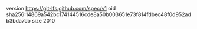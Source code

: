 version https://git-lfs.github.com/spec/v1
oid sha256:14869a542bc174144516cde8a50b003651e73f814fdbec48f0d952adb3bda7cb
size 2010
